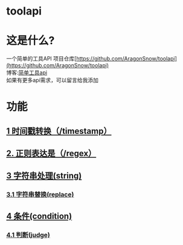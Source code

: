 # toolapi
# 这是什么?
一个简单的工具API
项目仓库[https://github.com/AragonSnow/toolapi](https://github.com/AragonSnow/toolapi)<br>
博客:[简单工具api](https://hexo.aragon.wang/2020/04/16/%E7%AE%80%E5%8D%95%E5%B7%A5%E5%85%B7api/)<br>
如果有更多api需求，可以留言给我添加
# 功能
## [1 时间戳转换（/timestamp）](https://hexo.aragon.wang/2020/04/16/%E7%AE%80%E5%8D%95%E5%B7%A5%E5%85%B7api/#1-%E6%97%B6%E9%97%B4%E6%88%B3%E8%BD%AC%E6%8D%A2%EF%BC%88-timestamp%EF%BC%89)
## [2. 正则表达是（/regex）](https://hexo.aragon.wang/2020/04/16/%E7%AE%80%E5%8D%95%E5%B7%A5%E5%85%B7api/#2-%E6%AD%A3%E5%88%99%E8%A1%A8%E8%BE%BE%E6%98%AF%EF%BC%88-regex%EF%BC%89)
## [3 字符串处理(string)](https://hexo.aragon.wang/2020/04/16/%E7%AE%80%E5%8D%95%E5%B7%A5%E5%85%B7api/#3-%E5%AD%97%E7%AC%A6%E4%B8%B2%E5%A4%84%E7%90%86-string)
### [3.1 字符串替换(replace)](https://hexo.aragon.wang/2020/04/16/%E7%AE%80%E5%8D%95%E5%B7%A5%E5%85%B7api/#3-1-%E5%AD%97%E7%AC%A6%E4%B8%B2%E6%9B%BF%E6%8D%A2-replace)
## [4 条件(condition)](https://hexo.aragon.wang/2020/04/16/%E7%AE%80%E5%8D%95%E5%B7%A5%E5%85%B7api/#4-%E6%9D%A1%E4%BB%B6-condition)
### [4.1 判断(judge)](https://hexo.aragon.wang/2020/04/16/%E7%AE%80%E5%8D%95%E5%B7%A5%E5%85%B7api/#4-1-%E5%88%A4%E6%96%AD-judge)